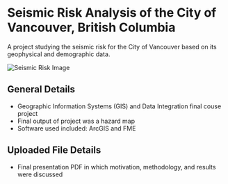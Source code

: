 # Seismic Risk Analysis of the City of Vancouver, British Columbia

A project studying the seismic risk for the City of Vancouver based on its geophysical and demographic data. 

![Seismic Risk Image](https://github.com/agataszeremeta/resumeSharedProjects/Undergraduate/SeismicRiskAnalysisoftheCityofVancouverBritishColumbia)

## General Details
- Geographic Information Systems (GIS) and Data Integration final couse project
- Final output of project was a hazard map
- Software used included: ArcGIS and FME

## Uploaded File Details
- Final presentation PDF in which motivation, methodology, and results were discussed
